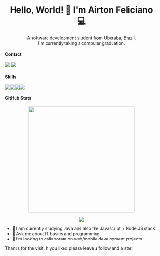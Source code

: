 <h1 align='center'>
  Hello, World! 👋 I'm Airton Feliciano 💻
</h1>

<p align='center'>
  A software development student from Uberaba, Brazil.<br>
  I'm currently taking a computer graduation.
</p>

#### Contact

<a href='https://linkedin.com/in/airtonfel'><img src="https://img.shields.io/badge/linkedin-%230077B5.svg?&style=for-the-badge&logo=linkedin&logoColor=white"/></a>
<a href='mailto:airtons.f@hotmail.com'><img src="https://img.shields.io/badge/Microsoft%20Outlook-0078D4?logo=microsoft-outlook&logoColor=white&style=for-the-badge"/></a>

#### Skills
<img src="https://img.shields.io/badge/c%20-%2300599C.svg?&style=for-the-badge&logo=c&logoColor=white"/><img src="https://img.shields.io/badge/html5%20-%23E34F26.svg?&style=for-the-badge&logo=html5&logoColor=white"/><img src="https://img.shields.io/badge/css3%20-%231572B6.svg?&style=for-the-badge&logo=css3&logoColor=white"/><img src="https://img.shields.io/badge/javascript%20-%23323330.svg?&style=for-the-badge&logo=javascript&logoColor=%23F7DF1E"/>

#### GitHub Stats
<p align='center'>
  <a href="#"><img src="https://github-readme-stats.vercel.app/api?username=airtonfel&show_icons=true&count_private=true&theme=dark" width="350"></a>
</p>
<p align='center'>
  <a href="#"><img src="https://github-readme-stats.vercel.app/api/top-langs/?username=airtonfel&layout=compact&theme=radical&bg_color=30,0d0d0d,191919&title_color=fff&text_color=fff&icon_color=79ff97"></a>
</p>  

- 🌱 I am currently studying Java and also the Javascript + Node.JS stack
- 💬 Ask me about IT basics and programming
- 👯 I’m looking to collaborate on web/mobile development projects

Thanks for the visit. If you liked please leave a follow and a star.

